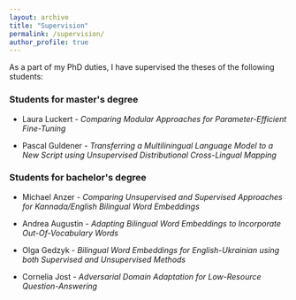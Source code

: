 ```yaml
---
layout: archive
title: "Supervision"
permalink: /supervision/
author_profile: true
---
```


 As a part of my PhD duties, I have supervised the theses of the following students:

 <h3> Students for master's degree </h3>

- Laura Luckert - *Comparing Modular Approaches for Parameter-Efficient Fine-Tuning*

- Pascal Guldener - *Transferring a Multiliningual Language Model to a New Script using Unsupervised Distributional Cross-Lingual Mapping*

 <h3> Students for bachelor's degree </h3>

- Michael Anzer - *Comparing Unsupervised and Supervised Approaches for Kannada/English Bilingual Word Embeddings*

- Andrea Augustin - *Adapting Bilingual Word Embeddings to Incorporate Out-Of-Vocabulary Words*

- Olga Gedzyk -  *Bilingual Word Embeddings for English-Ukrainian using both Supervised and Unsupervised Methods*

- Cornelia Jost - *Adversarial Domain Adaptation for Low-Resource Question-Answering*

